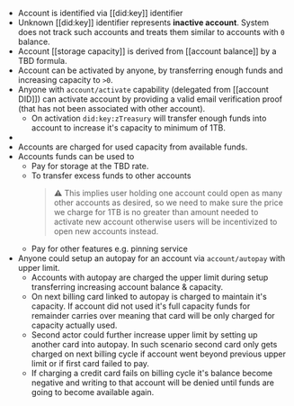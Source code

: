 - Account is identified via [[did:key]] identifier
- Unknown [[did:key]] identifier represents **inactive account**. System does not track such accounts and treats them similar to accounts with `0` balance.
- Account [[storage capacity]] is derived from [[account balance]] by a TBD formula.
- Account can be activated by anyone, by transferring enough funds and increasing capacity to `>0`.
- Anyone with `account/activate` capability (delegated from [[account DID]]) can activate account by providing a valid email verification proof (that has not been associated with other account).
	- On activation `did:key:zTreasury` will transfer enough funds into account to increase it's capacity to minimum of 1TB.
-
- Accounts are charged for used capacity from available funds.
- Accounts funds can be used to
	- Pay for storage at the TBD rate.
	- To transfer excess funds to other accounts
	  > ⚠️ This implies user holding one account could open as many other accounts as desired, so we need to make sure the price we charge for 1TB is no greater than amount needed to activate new account otherwise users will be incentivized to open new accounts instead.
	- Pay for other features e.g. pinning service
- Anyone could setup an autopay for an account via `account/autopay` with upper limit.
	- Accounts with autopay are charged the upper limit during setup transferring increasing account balance & capacity.
	- On next billing card linked to autopay is charged to maintain it's capacity. If account did not used it's full capacity funds for remainder carries over meaning that card will be only charged for capacity actually used.
	- Second actor could further increase upper limit by setting up another card into autopay. In such scenario second card only gets charged on next billing cycle if account went beyond previous upper limit or if first card failed to pay.
	- If charging a credit card fails on billing cycle it's balance become negative and writing to that account will be denied until funds are going to become available again.